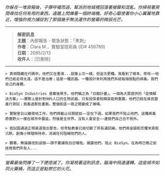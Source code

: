 _你躲在一堆貨箱後，子彈呼嘯而過，幫派的地城裡回蕩著槍聲和混亂。你掃視著房間尋找任何有用的東西，遠牆上閃爍著一個終端機。好奇心驅使著你小心翼翼地靠近，增強的視力捕捉到了那個幾乎無法運作的螢幕的微弱光芒。_

---

> **解密訊息**  
> **主題**：內部報告 - 緊急狀態：「黑刺」  
> **作者**：Clara M.，實驗室技術員 (ID# 456789)  
> **日期**：2085/2/13  
> **收件人**：[已刪除]

---

`> 真相隱藏在代碼中。他們又在重演...就像上次一樣。但這次更糟。我看到了樣本，修改——他們已經走得太遠。這不是治療；這是一種武器。一種設計來利用我們系統每個弱點的病毒。我們自己的身體。`

`> BioSyn Industries 是幕後黑手。他們稱之為「日蝕計畫」。一個為大眾提供的「疫情解決方案」——實際上是針對90%人口的生物武器，只有投保者和精英能夠重建。他們已經在貧民窟進行測試；我看過那些畫面。整個街區一夜之間變成了墳場。`

`> 實驗室日以繼夜地工作。他們將截止日期提前——定在下週。如果我們不阻止他們，這種病毒將像野火一樣在城市中蔓延，然後是全世界。沒有人會安全——連我們自己也不例外。`

`> 我試圖通過正規渠道發出警告，但奇點教會已經切斷了所有通訊線。他們用金錢和恐懼來買取沉默。創傷小隊隨時待命，消滅任何阻礙他們的人。`

`> 聽著，無論誰找到這個——請不要讓我白白犧牲。揭露他們。阻止 BioSyn。在為時已晚之前拯救我們所有人...`

---

_螢幕最後閃爍了一下便熄滅了。你凝視著這則訊息，腦海中飛速運轉。這座城市如同火藥桶，而這正是點燃它的火花。_

